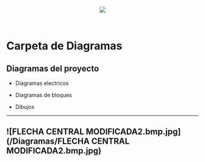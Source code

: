 <br/>
<p align="center">
  <img src="https://avatars2.githubusercontent.com/u/15052789?v=3&s=200">
</p>
<br/>

# Carpeta de Diagramas

## Diagramas del proyecto

* Diagramas electricos

* Diagramas de bloques

* Dibujos

---
![FLECHA CENTRAL MODIFICADA2.bmp.jpg](/Diagramas/FLECHA CENTRAL MODIFICADA2.bmp.jpg)
---
